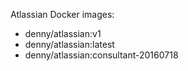 Atlassian Docker images:

- denny/atlassian:v1
- denny/atlassian:latest
- denny/atlassian:consultant-20160718
